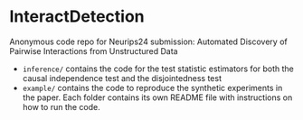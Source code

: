 # InteractDetection
Anonymous code repo for Neurips24 submission: Automated Discovery of Pairwise Interactions from Unstructured Data  

- `inference/` contains the code for the test statistic estimators for both the causal independence test and the disjointedness test
- `example/` contains the code to reproduce the synthetic experiments in the paper. Each folder contains its own README file with instructions on how to run the code.

